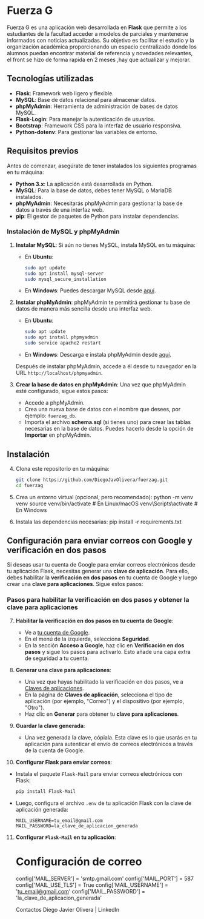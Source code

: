 # Fuerza G

Fuerza G es una aplicación web desarrollada en **Flask** que permite a los estudiantes de la facultad acceder a modelos de parciales y mantenerse informados con noticias actualizadas. Su objetivo es facilitar el estudio y la organización académica proporcionando un espacio centralizado donde los alumnos puedan encontrar material de referencia y novedades relevantes, el front se hizo de forma rapida en 2 meses ,hay que actualizar y mejorar.

## Tecnologías utilizadas

- **Flask**: Framework web ligero y flexible.
- **MySQL**: Base de datos relacional para almacenar datos.
- **phpMyAdmin**: Herramienta de administración de bases de datos MySQL.
- **Flask-Login**: Para manejar la autenticación de usuarios.
- **Bootstrap**: Framework CSS para la interfaz de usuario responsiva.
- **Python-dotenv**: Para gestionar las variables de entorno.

## Requisitos previos

Antes de comenzar, asegúrate de tener instalados los siguientes programas en tu máquina:

- **Python 3.x**: La aplicación está desarrollada en Python.
- **MySQL**: Para la base de datos, debes tener MySQL o MariaDB instalados.
- **phpMyAdmin**: Necesitarás phpMyAdmin para gestionar la base de datos a través de una interfaz web.
- **pip**: El gestor de paquetes de Python para instalar dependencias.

### Instalación de MySQL y phpMyAdmin

1. **Instalar MySQL**:
   Si aún no tienes MySQL, instala MySQL en tu máquina:

   - En **Ubuntu**:
     ```bash
     sudo apt update
     sudo apt install mysql-server
     sudo mysql_secure_installation
     ```

   - En **Windows**: Puedes descargar MySQL desde [aquí](https://dev.mysql.com/downloads/installer/).

2. **Instalar phpMyAdmin**:
   phpMyAdmin te permitirá gestionar tu base de datos de manera más sencilla desde una interfaz web.

   - En **Ubuntu**:
     ```bash
     sudo apt update
     sudo apt install phpmyadmin
     sudo service apache2 restart
     ```

   - En **Windows**: Descarga e instala phpMyAdmin desde [aquí](https://www.phpmyadmin.net/downloads/).

   Después de instalar phpMyAdmin, accede a él desde tu navegador en la URL `http://localhost/phpmyadmin`.

3. **Crear la base de datos en phpMyAdmin**:
   Una vez que phpMyAdmin esté configurado, sigue estos pasos:
   
   - Accede a phpMyAdmin.
   - Crea una nueva base de datos con el nombre que desees, por ejemplo: `fuerzag_db`.
   - Importa el archivo **schema.sql** (si tienes uno) para crear las tablas necesarias en la base de datos. Puedes hacerlo desde la opción de **Importar** en phpMyAdmin.

## Instalación

4. Clona este repositorio en tu máquina:

   ```bash
   git clone https://github.com/DiegoJavOlivera/fuerzag.git
   cd fuerzag


5. Crea un entorno virtual (opcional, pero recomendado):
    python -m venv venv
    source venv/bin/activate  # En Linux/macOS
    venv\Scripts\activate     # En Windows

6. Instala las dependencias necesarias:
      pip install -r requirements.txt

## Configuración para enviar correos con Google y verificación en dos pasos

Si deseas usar tu cuenta de Google para enviar correos electrónicos desde tu aplicación Flask, necesitas generar una **clave de aplicación**. Para ello, debes habilitar la **verificación en dos pasos** en tu cuenta de Google y luego crear una **clave para aplicaciones**. Sigue estos pasos:

### Pasos para habilitar la verificación en dos pasos y obtener la clave para aplicaciones

7. **Habilitar la verificación en dos pasos en tu cuenta de Google**:
   - Ve a [tu cuenta de Google](https://myaccount.google.com/).
   - En el menú de la izquierda, selecciona **Seguridad**.
   - En la sección **Acceso a Google**, haz clic en **Verificación en dos pasos** y sigue los pasos para activarlo. Esto añade una capa extra de seguridad a tu cuenta.

8. **Generar una clave para aplicaciones**:
   - Una vez que hayas habilitado la verificación en dos pasos, ve a [Claves de aplicaciones](https://myaccount.google.com/apppasswords).
   - En la página de **Claves de aplicación**, selecciona el tipo de aplicación (por ejemplo, "Correo") y el dispositivo (por ejemplo, "Otro").
   - Haz clic en **Generar** para obtener tu **clave para aplicaciones**.

9. **Guardar la clave generada**:
   - Una vez generada la clave, cópiala. Esta clave es lo que usarás en tu aplicación para autenticar el envío de correos electrónicos a través de la cuenta de Google.
   
10. **Configurar Flask para enviar correos**:
   - Instala el paquete `Flask-Mail` para enviar correos electrónicos con Flask:
   
     ```bash
     pip install Flask-Mail
     ```

   - Luego, configura el archivo `.env` de tu aplicación Flask con la clave de aplicación generada:

     ```env
     MAIL_USERNAME=tu_email@gmail.com
     MAIL_PASSWORD=la_clave_de_aplicacion_generada
     ```

11. **Configurar `Flask-Mail` en tu aplicación**:
     # Configuración de correo
      
      config['MAIL_SERVER'] = 'smtp.gmail.com'
      config['MAIL_PORT'] = 587
      config['MAIL_USE_TLS'] = True
      config['MAIL_USERNAME'] = 'tu_email@gmail.com'
      config['MAIL_PASSWORD'] = 'la_clave_de_aplicacion_generada'
  




     Contactos
     Diego Javier Olivera | LinkedIn 

